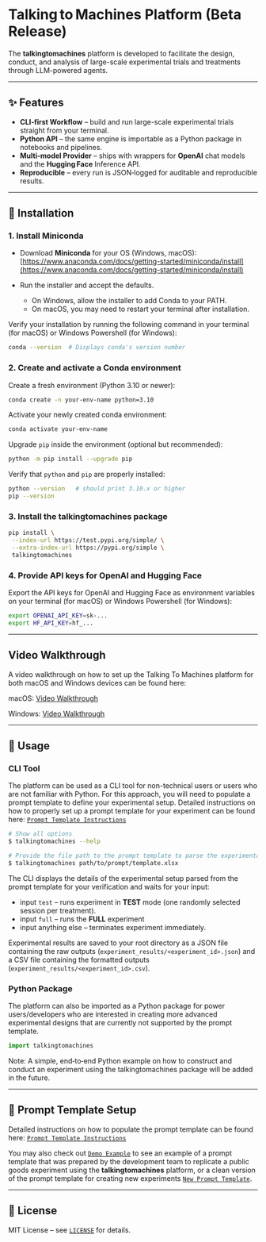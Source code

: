 # Talking to Machines Platform (Beta Release)


The **talkingtomachines** platform is developed to facilitate the design, conduct, and analysis of large-scale experimental trials and treatments through LLM-powered agents. 

---

## ✨ Features

* **CLI‑first Workflow** – build and run large-scale experimental trials straight from your terminal.
* **Python API** – the same engine is importable as a Python package in notebooks and pipelines.
* **Multi‑model Provider** – ships with wrappers for **OpenAI** chat models and the **Hugging Face** Inference API.
* **Reproducible** – every run is JSON‑logged for auditable and reproducible results.

---

## 🔧 Installation


### 1. Install Miniconda

* Download **Miniconda** for your OS (Windows, macOS):
  [https://www.anaconda.com/docs/getting-started/miniconda/install](https://www.anaconda.com/docs/getting-started/miniconda/install)
* Run the installer and accept the defaults.

  * On Windows, allow the installer to add Conda to your PATH.
  * On macOS, you may need to restart your terminal after installation.

Verify your installation by running the following command in your terminal (for macOS) or Windows Powershell (for Windows):

```bash
conda --version  # Displays conda's version number
```


### 2. Create and activate a Conda environment

Create a fresh environment (Python 3.10 or newer):

```bash
conda create -n your-env-name python=3.10
```

Activate your newly created conda environment:

```bash
conda activate your-env-name
```

Upgrade `pip` inside the environment (optional but recommended):

```bash
python -m pip install --upgrade pip
```

Verify that `python` and `pip` are properly installed:
```bash
python --version   # should print 3.10.x or higher
pip --version
```

### 3. Install the talkingtomachines package
```bash
pip install \
 --index-url https://test.pypi.org/simple/ \
 --extra-index-url https://pypi.org/simple \
 talkingtomachines
```

### 4. Provide API keys for OpenAI and Hugging Face

Export the API keys for OpenAI and Hugging Face as environment variables on your terminal (for macOS) or Windows Powershell (for Windows):
```bash
export OPENAI_API_KEY=sk-...
export HF_API_KEY=hf_...
````

---

## Video Walkthrough
A video walkthrough on how to set up the Talking To Machines platform for both macOS and Windows devices can be found here:

macOS: [Video Walkthrough](https://www.loom.com/share/a2c15f1258d5436eaeca197998286cd9?sid=7958bdbe-2f34-4d5f-8d47-49fd49cb315c)

Windows: [Video Walkthrough](https://www.loom.com/share/79969b38be6d4c2387d19ecc3e54ae4d?sid=d372a5e7-6dd5-4923-b838-69eba7dce20a)


---

## 🚀 Usage

### CLI Tool

The platform can be used as a CLI tool for non-technical users or users who are not familiar with Python. For this approach, you will need to populate a prompt template to define your experimental setup. Detailed instructions on how to properly set up a prompt template for your experiment can be found here: [`Prompt Template Instructions`](https://github.com/talking-to-machines/talking-to-machines/tree/main/talkingtomachines/interface/README.md)

```bash
# Show all options
$ talkingtomachines --help

# Provide the file path to the prompt template to parse the experimental setup
$ talkingtomachines path/to/prompt/template.xlsx
```

The CLI displays the details of the experimental setup parsed from the prompt template for your verification and waits for your input:

* input `test` – runs experiment in **TEST** mode (one randomly selected session per treatment).
* input `full` – runs the **FULL** experiment
* input anything else – terminates experiment immediately.

Experimental results are saved to your root directory as a JSON file containing the raw outputs (`experiment_results/<experiment_id>.json`) and a CSV file containing the formatted outputs (`experiment_results/<experiment_id>.csv`).

### Python Package

The platform can also be imported as a Python package for power users/developers who are interested in creating more advanced experimental designs that are currently not supported by the prompt template.

```python
import talkingtomachines
```

Note: A simple, end‑to‑end Python example on how to construct and conduct an experiment using the talkingtomachines package will be added in the future.

---

## 📄 Prompt Template Setup

Detailed instructions on how to populate the prompt template can be found here: [`Prompt Template Instructions`](https://github.com/talking-to-machines/talking-to-machines/tree/main/talkingtomachines/interface/README.md)

You may also check out [`Demo Example`](https://github.com/talking-to-machines/talking-to-machines/tree/main/demos/public_good_experiment) to see an example of a prompt template that was prepared by the development team to replicate a public goods experiment using the **talkingtomachines** platform, or a clean version of the prompt template for creating new experiments [`New Prompt Template`](https://github.com/talking-to-machines/talking-to-machines/tree/main/demos/prompt_template.xlsx).

---

## 📜 License

MIT License – see [`LICENSE`](https://github.com/talking-to-machines/talking-to-machines/blob/main/LICENSE) for details.
